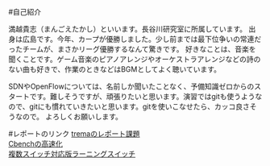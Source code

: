 #自己紹介

満越貴志（まんごえたかし）といいます。長谷川研究室に所属しています。
出身は広島です。今年、カープが優勝しました。少し前までは最下位争いの常連だったチームが、まさかリーグ優勝するなんて驚きです。
好きなことは、音楽を聞くことです。ゲーム音楽のピアノアレンジやオーケストラアレンジなどの詩のない曲も好きで、作業のときなどはBGMとしてよく聴いています。

SDNやOpenFlowについては、名前しか聞いたことなく、予備知識ゼロからのスタートです。難しそうですが、頑張りたいと思います。演習ではgitも使うようなので、gitにも慣れていきたいと思います。gitを使いこなせたら、カッコ良さそうなので。
よろしくお願いします。

#レポートのリンク
[tremaのレポート課題](https://github.com/handai-trema/hello-trema-t-mangoe/blob/develop/report.pdf)  
[Cbenchの高速化](https://github.com/handai-trema/cbench-t-mangoe/blob/develop/report.pdf)  
[複数スイッチ対応版ラーニングスイッチ](https://github.com/handai-trema/learning-switch-t-mangoe/blob/develop/report.pdf)  
